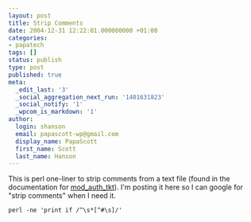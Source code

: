 ```yaml
---
layout: post
title: Strip Comments
date: 2004-12-31 12:22:01.000000000 +01:00
categories:
- papatech
tags: []
status: publish
type: post
published: true
meta:
  _edit_last: '3'
  _social_aggregation_next_run: '1401631823'
  _social_notify: '1'
  _wpcom_is_markdown: '1'
author:
  login: shanson
  email: papascott-wp@gmail.com
  display_name: PapaScott
  first_name: Scott
  last_name: Hanson
---
```

<p>This is perl one-liner to strip comments from a text file (found in the documentation for <a href="http://www.openfusion.com.au/labs/mod_auth_tkt/">mod&#95;auth&#95;tkt</a>). I'm posting it here so I can google for "strip comments" when I need it.</p>
<p><code>perl -ne 'print if /^\s*[^#\s]/'</code></p>
